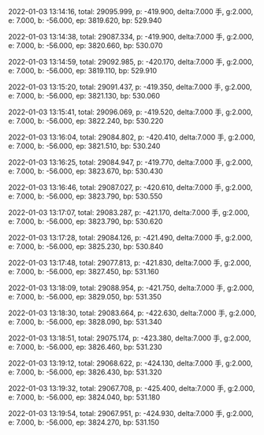 2022-01-03 13:14:16, total: 29095.999, p: -419.900, delta:7.000 手, g:2.000, e: 7.000, b: -56.000, ep: 3819.620, bp: 529.940

2022-01-03 13:14:38, total: 29087.334, p: -419.900, delta:7.000 手, g:2.000, e: 7.000, b: -56.000, ep: 3820.660, bp: 530.070

2022-01-03 13:14:59, total: 29092.985, p: -420.170, delta:7.000 手, g:2.000, e: 7.000, b: -56.000, ep: 3819.110, bp: 529.910

2022-01-03 13:15:20, total: 29091.437, p: -419.350, delta:7.000 手, g:2.000, e: 7.000, b: -56.000, ep: 3821.130, bp: 530.060

2022-01-03 13:15:41, total: 29096.069, p: -419.520, delta:7.000 手, g:2.000, e: 7.000, b: -56.000, ep: 3822.240, bp: 530.220

2022-01-03 13:16:04, total: 29084.802, p: -420.410, delta:7.000 手, g:2.000, e: 7.000, b: -56.000, ep: 3821.510, bp: 530.240

2022-01-03 13:16:25, total: 29084.947, p: -419.770, delta:7.000 手, g:2.000, e: 7.000, b: -56.000, ep: 3823.670, bp: 530.430

2022-01-03 13:16:46, total: 29087.027, p: -420.610, delta:7.000 手, g:2.000, e: 7.000, b: -56.000, ep: 3823.790, bp: 530.550

2022-01-03 13:17:07, total: 29083.287, p: -421.170, delta:7.000 手, g:2.000, e: 7.000, b: -56.000, ep: 3823.790, bp: 530.620

2022-01-03 13:17:28, total: 29084.126, p: -421.490, delta:7.000 手, g:2.000, e: 7.000, b: -56.000, ep: 3825.230, bp: 530.840

2022-01-03 13:17:48, total: 29077.813, p: -421.830, delta:7.000 手, g:2.000, e: 7.000, b: -56.000, ep: 3827.450, bp: 531.160

2022-01-03 13:18:09, total: 29088.954, p: -421.750, delta:7.000 手, g:2.000, e: 7.000, b: -56.000, ep: 3829.050, bp: 531.350

2022-01-03 13:18:30, total: 29083.664, p: -422.630, delta:7.000 手, g:2.000, e: 7.000, b: -56.000, ep: 3828.090, bp: 531.340

2022-01-03 13:18:51, total: 29075.174, p: -423.380, delta:7.000 手, g:2.000, e: 7.000, b: -56.000, ep: 3826.460, bp: 531.230

2022-01-03 13:19:12, total: 29068.622, p: -424.130, delta:7.000 手, g:2.000, e: 7.000, b: -56.000, ep: 3826.430, bp: 531.320

2022-01-03 13:19:32, total: 29067.708, p: -425.400, delta:7.000 手, g:2.000, e: 7.000, b: -56.000, ep: 3824.040, bp: 531.180

2022-01-03 13:19:54, total: 29067.951, p: -424.930, delta:7.000 手, g:2.000, e: 7.000, b: -56.000, ep: 3824.270, bp: 531.150